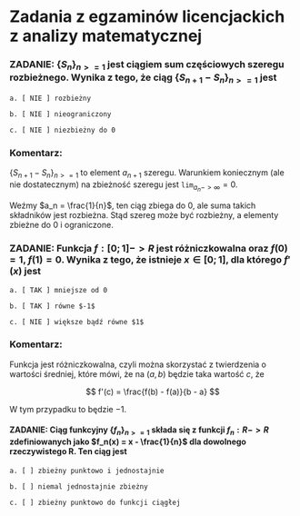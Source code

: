 # Zadania z egzaminów licencjackich z analizy matematycznej

### ZADANIE: $\{S_n\}_{n>=1}$ jest ciągiem sum częściowych szeregu rozbieżnego. Wynika z tego, że ciąg $\{S_{n+1} - S_n\}_{n >= 1}$ jest

    a. [ NIE ] rozbieżny

    b. [ NIE ] nieograniczony

    c. [ NIE ] niezbieżny do 0

### Komentarz:

$\{S_{n+1} - S_n\}_{n >= 1}$ to element $a_{n+1}$ szeregu.
Warunkiem koniecznym (ale nie dostatecznym) na zbieżność szeregu jest $\texttt{lim}_{a_n -> \infty} = 0$.

Weźmy $a_n = \frac{1}{n}$, ten ciąg zbiega do $0$, ale suma takich składników jest rozbieżna.
Stąd szereg może być rozbieżny, a elementy zbieżne do 0 i ograniczone.


### ZADANIE: Funkcja $f : [0; 1] -> R$ jest różniczkowalna oraz $f(0) = 1$, $f(1) = 0$. Wynika z tego, że istnieje $x \in [0; 1]$, dla którego $f'(x)$ jest

    a. [ TAK ] mniejsze od 0

    b. [ TAK ] równe $-1$

    c. [ NIE ] większe bądź równe $1$

### Komentarz:

Funkcja jest różniczkowalna, czyli można skorzystać z twierdzenia o wartości średniej, które mówi, że na $(a, b)$ będzie taka wartość $c$, że

$$
f'(c) = \frac{f(b) - f(a)}{b - a}
$$

W tym przypadku to będzie $-1$.

#### ZADANIE: Ciąg funkcyjny $\{f_n\}_{n>=1}$ składa się z funkcji $f_n: R -> R$ zdefiniowanych jako $f_n(x) = x - \frac{1}{n}$ dla dowolnego rzeczywistego R. Ten ciąg jest

    a. [ ] zbieżny punktowo i jednostajnie

    b. [ ] niemal jednostajnie zbieżny

    c. [ ] zbieżny punktowo do funkcji ciągłej
